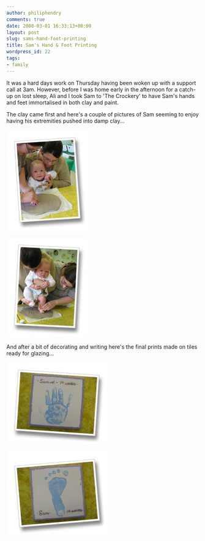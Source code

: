 ```yaml
---
author: philiphendry
comments: true
date: 2008-03-01 16:33:13+00:00
layout: post
slug: sams-hand-foot-printing
title: Sam's Hand & Foot Printing
wordpress_id: 22
tags:
- family
---
```


It was a hard days work on Thursday having been woken up with a support call at 3am. However, before I was home early in the afternoon for a catch-up on lost sleep, Ali and I took Sam to 'The Crockery' to have Sam's hands and feet immortalised in both clay and paint.

The clay came first and here's a couple of pictures of Sam seeming to enjoy having his extremities pushed into damp clay...

[![](/assets/2008/03/img-1561.jpg)](/assets/2008/03/img-1561-8x6.jpg)

[![](/assets/2008/03/img-1569.jpg)](/assets/2008/03/img-1569-8x6.jpg)

And after a bit of decorating and writing here's the final prints made on tiles ready for glazing...

[![](/assets/2008/03/img-1572.jpg)](/assets/2008/03/img-1572-8x6.jpg)

[![](/assets/2008/03/img-1573.jpg)](/assets/2008/03/img-1573-8x6.jpg)
